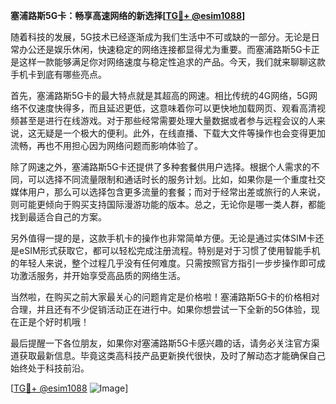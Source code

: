 **塞浦路斯5G卡：畅享高速网络的新选择[[TG💪+ @esim1088](https://t.me/s/esim1088)]**

随着科技的发展，5G技术已经逐渐成为我们生活中不可或缺的一部分。无论是日常办公还是娱乐休闲，快速稳定的网络连接都显得尤为重要。而塞浦路斯5G卡正是这样一款能够满足你对网络速度与稳定性追求的产品。今天，我们就来聊聊这款手机卡到底有哪些亮点。

首先，塞浦路斯5G卡的最大特点就是其超高的网速。相比传统的4G网络，5G网络不仅速度快得多，而且延迟更低，这意味着你可以更快地加载网页、观看高清视频甚至是进行在线游戏。对于那些经常需要处理大量数据或者参与远程会议的人来说，这无疑是一个极大的便利。此外，在线直播、下载大文件等操作也会变得更加流畅，再也不用担心因为网络问题而影响体验了。

除了网速之外，塞浦路斯5G卡还提供了多种套餐供用户选择。根据个人需求的不同，可以选择不同流量限制和通话时长的服务计划。比如，如果你是一个重度社交媒体用户，那么可以选择包含更多流量的套餐；而对于经常出差或旅行的人来说，则可能更倾向于购买支持国际漫游功能的版本。总之，无论你是哪一类人群，都能找到最适合自己的方案。

另外值得一提的是，这款手机卡的操作也非常简单方便。无论是通过实体SIM卡还是eSIM形式获取它，都可以轻松完成注册流程。特别是对于习惯了使用智能手机的年轻人来说，整个过程几乎没有任何难度。只需按照官方指引一步步操作即可成功激活服务，并开始享受高品质的网络生活。

当然啦，在购买之前大家最关心的问题肯定是价格啦！塞浦路斯5G卡的价格相对合理，并且还有不少促销活动正在进行中。如果你想尝试一下全新的5G体验，现在正是个好时机哦！

最后提醒一下各位朋友，如果你对塞浦路斯5G卡感兴趣的话，请务必关注官方渠道获取最新信息。毕竟这类高科技产品更新换代很快，及时了解动态才能确保自己始终处于科技前沿。

[[TG💪+ @esim1088](https://t.me/s/esim1088) ![Image](https://i.postimg.cc/4NQfJmqS/Snipaste-2025-05-13-00-14-12.png)]